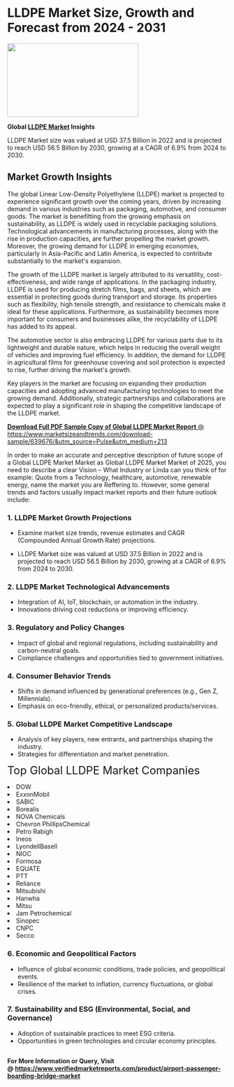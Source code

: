 <H1>LLDPE Market Size, Growth and Forecast from 2024 - 2031</H1><img class="aligncenter size-medium wp-image-584254" src="https://thirdeyenews.in/wp-content/uploads/2024/09/Global-Market-Research-300x168.jpeg" alt="" width="300" height="168" /><p><strong>Global&nbsp;<a href="https://www.marketsizeandtrends.com/download-sample/639676/&amp;utm_source=Pulse&amp;utm_medium=213">LLDPE Market</a> Insights</strong></p><p>LLDPE Market size was valued at USD 37.5 Billion in 2022 and is projected to reach USD 56.5 Billion by 2030, growing at a CAGR of 6.9% from 2024 to 2030.</p><p><!DOCTYPE html> <html lang="en"> <head> <meta charset="UTF-8"> <meta name="viewport" content="width=device-width, initial-scale=1.0"> <title>LLDPE Market Growth Insights</title> </head> <body> <h2>Market Growth Insights</h2> <p>The global Linear Low-Density Polyethylene (LLDPE) market is projected to experience significant growth over the coming years, driven by increasing demand in various industries such as packaging, automotive, and consumer goods. The market is benefitting from the growing emphasis on sustainability, as LLDPE is widely used in recyclable packaging solutions. Technological advancements in manufacturing processes, along with the rise in production capacities, are further propelling the market growth. Moreover, the growing demand for LLDPE in emerging economies, particularly in Asia-Pacific and Latin America, is expected to contribute substantially to the market's expansion.</p> <p><a href="#"></a></p> <p>The growth of the LLDPE market is largely attributed to its versatility, cost-effectiveness, and wide range of applications. In the packaging industry, LLDPE is used for producing stretch films, bags, and sheets, which are essential in protecting goods during transport and storage. Its properties such as flexibility, high tensile strength, and resistance to chemicals make it ideal for these applications. Furthermore, as sustainability becomes more important for consumers and businesses alike, the recyclability of LLDPE has added to its appeal.</p> <p>The automotive sector is also embracing LLDPE for various parts due to its lightweight and durable nature, which helps in reducing the overall weight of vehicles and improving fuel efficiency. In addition, the demand for LLDPE in agricultural films for greenhouse covering and soil protection is expected to rise, further driving the market's growth.</p> <p>Key players in the market are focusing on expanding their production capacities and adopting advanced manufacturing technologies to meet the growing demand. Additionally, strategic partnerships and collaborations are expected to play a significant role in shaping the competitive landscape of the LLDPE market.</p> <p><a href="#"></p><p><span class=""><strong>Download Full PDF Sample Copy of Global LLDPE Market Report</strong> @ <a href="https://www.marketsizeandtrends.com/download-sample/639676/&amp;utm_source=Pulse&amp;utm_medium=213" target="_blank">https://www.marketsizeandtrends.com/download-sample/639676/&amp;utm_source=Pulse&amp;utm_medium=213</a></span></p><p>In order to make an accurate and perceptive description of future scope of a Global&nbsp;LLDPE Market Market as Global&nbsp;LLDPE Market Market of 2025, you need to describe a clear Vision &ndash; What Industry or Linda can you think of for example: Quote from a Technology, healthcare, automotive, renewable energy, name the market you are Reffering to. However, some general trends and factors usually impact market reports and their future outlook include:</p><h3>1.&nbsp;<strong>LLDPE Market Growth Projections</strong></h3><ul><li>Examine market size trends, revenue estimates and CAGR (Compounded Annual Growth Rate) projections.</li><li><p>LLDPE Market size was valued at USD 37.5 Billion in 2022 and is projected to reach USD 56.5 Billion by 2030, growing at a CAGR of 6.9% from 2024 to 2030.</p></li></ul><h3>2.&nbsp;<strong>LLDPE Market Technological Advancements</strong></h3><ul><li>Integration of AI, IoT, blockchain, or automation in the industry.</li><li>Innovations driving cost reductions or improving efficiency.</li></ul><h3>3.&nbsp;<strong>Regulatory and Policy Changes</strong></h3><ul><li>Impact of global and regional regulations, including sustainability and carbon-neutral goals.</li><li>Compliance challenges and opportunities tied to government initiatives.</li></ul><h3>4.&nbsp;<strong>Consumer Behavior Trends</strong></h3><ul><li>Shifts in demand influenced by generational preferences (e.g., Gen Z, Millennials).</li><li>Emphasis on eco-friendly, ethical, or personalized products/services.</li></ul><h3>5.&nbsp;<strong>Global LLDPE Market Competitive Landscape</strong></h3><ul><li>Analysis of key players, new entrants, and partnerships shaping the industry.</li><li>Strategies for differentiation and market penetration.</li></ul><p data-pm-slice="1 1 []"><span style="color: inherit; font-family: inherit; font-size: 25px;">Top Global LLDPE Market Companies</span></p><div class="" data-test-id=""><p><li>DOW</li><li> ExxonMobil</li><li> SABIC</li><li> Borealis</li><li> NOVA Chemicals</li><li> Chevron PhillipsChemical</li><li> Petro Rabigh</li><li> Ineos</li><li> LyondellBasell</li><li> NIOC</li><li> Formosa</li><li> EQUATE</li><li> PTT</li><li> Reliance</li><li> Mitsubishi</li><li> Hanwha</li><li> Mitsu</li><li> Jam Petrochemical</li><li> Sinopec</li><li> CNPC</li><li> Secco</li></p></div><h3>6.&nbsp;<strong>Economic and Geopolitical Factors</strong></h3><ul><li>Influence of global economic conditions, trade policies, and geopolitical events.</li><li>Resilience of the market to inflation, currency fluctuations, or global crises.</li></ul><h3>7.&nbsp;<strong>Sustainability and ESG (Environmental, Social, and Governance)</strong></h3><ul><li>Adoption of sustainable practices to meet ESG criteria.</li><li>Opportunities in green technologies and circular economy principles.</li></ul><h2><strong style="font-size: 14px;">For More Information or Query, Visit @&nbsp;</strong><a style="background-color: #ffffff; font-size: 14px;" href="https://www.marketsizeandtrends.com/report/lldpe-market/" target="_blank">https://www.verifiedmarketreports.com/product/airport-passenger-boarding-bridge-market</a></h2>
